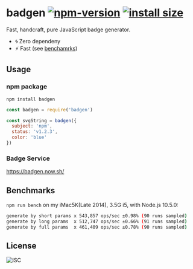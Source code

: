 # badgen [![npm-version][npm-badge]][npm-link] [![install size][pp-badge]][pp-link]

Fast, handcraft, pure JavaScript badge generator.

- 🌀 Zero dependeny
- ⚡️ Fast (see [benchamrks](#benchmarks))

## Usage

### npm package

`npm install badgen`

```javascript
const badgen = require('badgen')

const svgString = badgen({
  subject: 'npm',
  status: 'v1.2.3',
  color: 'blue'
})
```

### Badge Service

https://badgen.now.sh/

## Benchmarks

`npm run bench` on my iMac5K(Late 2014), 3.5G i5, with Node.js 10.5.0:

```bash
generate by short params x 543,857 ops/sec ±0.98% (90 runs sampled)
generate by long params  x 512,747 ops/sec ±0.66% (91 runs sampled)
generate by full params  x 461,409 ops/sec ±0.78% (90 runs sampled)
```

## License

![ISC](https://badgen.now.sh/badge/license/ISC/blue)

[npm-badge]: https://img.shields.io/npm/v/badgen.svg
[npm-link]: https://www.npmjs.com/package/badgen
[pp-badge]: https://packagephobia.now.sh/badge?p=badgen
[pp-link]: https://packagephobia.now.sh/result?p=badgen
